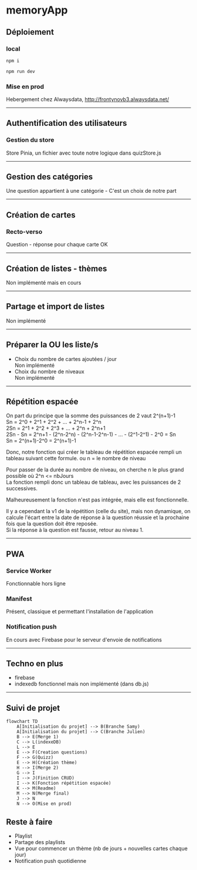 # memoryApp

## Déploiement

### local

```bash
npm i
```

```bash
npm run dev
```

### Mise en prod
Hebergement chez Alwaysdata, http://frontynovb3.alwaysdata.net/

<hr>

## Authentification des utilisateurs

### Gestion du store
Store Pinia, un fichier avec toute notre logique dans quizStore.js
<hr>

## Gestion des catégories
Une question appartient à une catégorie - C'est un choix de notre part
<hr>

## Création de cartes

### Recto-verso

Question - réponse pour chaque carte
OK
<hr>

## Création de listes - thèmes
Non implémenté mais en cours
<hr>

## Partage et import de listes
Non implémenté
<hr>

## Préparer la OU les liste/s
* Choix du nombre de cartes ajoutées / jour  
    Non implémenté
* Choix du nombre de niveaux  
    Non implémenté
<hr>

## Répétition espacée
On part du principe que la somme des puissances de 2 vaut 2^(n+1)-1  
Sn = 2^0 + 2^1 + 2^2 + ... + 2^n-1 + 2^n  
2Sn = 2^1 + 2^2 + 2^3 + ... + 2^n + 2^n+1  
2Sn - Sn = 2^n+1 - (2^n-2^n) - (2^n-1-2^n-1) - ... - (2^1-2^1) - 2^0 = Sn  
Sn = 2^(n+1)-2^0 = 2^(n+1)-1  

Donc, notre fonction qui créer le tableau de répétition espacée rempli un tableau suivant cette formule.
ou n = le nombre de niveau

Pour passer de la durée au nombre de niveau, on cherche n le plus grand possible où 2^n <= nbJours  
La fonction rempli donc un tableau de tableau, avec les puissances de 2 successives.

Malheureusement la fonction n'est pas intégrée, mais elle est fonctionnelle.

Il y a cependant la v1 de la répétition (celle du site), mais non dynamique, on calcule l'écart entre la date de réponse à la question réussie et la prochaine fois que la question doit être reposée.  
 Si la réponse à la question est fausse, retour au niveau 1.

<hr>

## PWA
### Service Worker
Fonctionnable hors ligne
### Manifest
Présent, classique et permettant l'installation de l'application
### Notification push
En cours avec Firebase pour le serveur d'envoie de notifications

<hr>

## Techno en plus
* firebase
* indexedb fonctionnel mais non implémenté (dans db.js)

<hr>

## Suivi de projet
```mermaid
flowchart TD
    A[Initialisation du projet] --> B(Branche Samy)
    A[Initialisation du projet] --> C(Branche Julien)
    B --> E(Merge 1)
    C --> L(indexeDB)
    L --> E
    E --> F(Creation questions)
    F --> G(Quizz)
    E --> H(Création thème)
    H --> I(Merge 2)
    G --> I
    I --> J(Finition CRUD)
    I --> K(Fonction répétition espacée)
    K --> M(Readme)
    M --> N(Merge final)
    J --> N
    N --> O(Mise en prod)

```

## Reste à faire 
* Playlist
* Partage des playlists
* Vue pour commencer un thème (nb de jours + nouvelles cartes chaque jour)
* Notification push quotidienne
